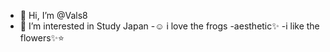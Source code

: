 - 👋 Hi, I’m @Vals8
- 👀 I’m interested in Study Japan
-☺ i love the frogs
-aesthetic✨
-i like the flowers✨⭐
